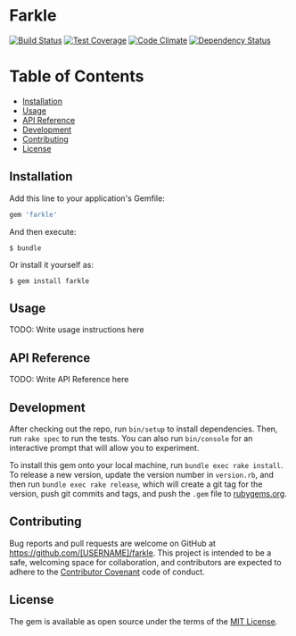 # Farkle

[![Build Status](https://travis-ci.org/tylrd/farkle.svg?branch=master)](https://travis-ci.org/tylrd/farkle)
[![Test Coverage](https://codeclimate.com/github/tylrd/farkle/badges/coverage.svg)](https://codeclimate.com/github/tylrd/farkle/coverage)
[![Code Climate](https://codeclimate.com/github/tylrd/farkle/badges/gpa.svg)](https://codeclimate.com/github/tylrd/farkle)
[![Dependency Status](https://gemnasium.com/tylrd/farkle.svg)](https://gemnasium.com/tylrd/farkle)


# Table of Contents

- [Installation](#installation)
- [Usage](#usage)
- [API Reference](#apireference)
- [Development](#development)
- [Contributing](#contributing)
- [License](#license)

## Installation

Add this line to your application's Gemfile:

```ruby
gem 'farkle'
```

And then execute:

    $ bundle

Or install it yourself as:

    $ gem install farkle

## Usage

TODO: Write usage instructions here

## API Reference

TODO: Write API Reference here

## Development

After checking out the repo, run `bin/setup` to install dependencies. Then, run `rake spec` to run the tests. You can also run `bin/console` for an interactive prompt that will allow you to experiment.

To install this gem onto your local machine, run `bundle exec rake install`. To release a new version, update the version number in `version.rb`, and then run `bundle exec rake release`, which will create a git tag for the version, push git commits and tags, and push the `.gem` file to [rubygems.org](https://rubygems.org).

## Contributing

Bug reports and pull requests are welcome on GitHub at https://github.com/[USERNAME]/farkle. This project is intended to be a safe, welcoming space for collaboration, and contributors are expected to adhere to the [Contributor Covenant](http://contributor-covenant.org) code of conduct.


## License

The gem is available as open source under the terms of the [MIT License](http://opensource.org/licenses/MIT).





